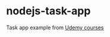 # nodejs-task-app
Task app example from [Udemy courses](https://www.udemy.com/course/the-complete-nodejs-developer-course-2)
